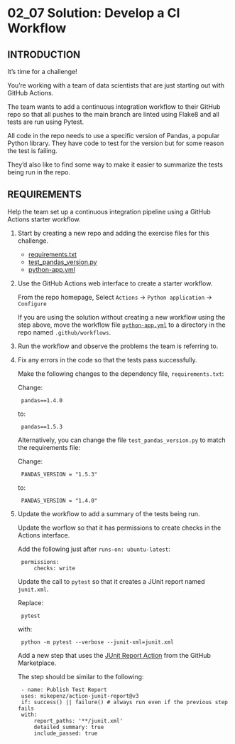 # 02_07 Solution: Develop a CI Workflow

## INTRODUCTION
It’s time for a challenge!

You’re working with a team of data scientists that are just starting out with GitHub Actions.

The team wants to add a continuous integration workflow to their GitHub repo so that all pushes to the main branch are linted using Flake8 and all tests are run using Pytest.

All code in the repo needs to use a specific version of Pandas, a popular Python library. They have code to test for the version but for some reason the test is failing.

They’d also like to find some way to make it easier to summarize the tests being run in the repo.

## REQUIREMENTS
Help the team set up a continuous integration pipeline using a GitHub Actions starter workflow.

1. Start by creating a new repo and adding the exercise files for this challenge.

    - [requirements.txt](./requirements.txt)
    - [test_pandas_version.py](./test_pandas_version.py)
    - [python-app.yml](./python-app.yml)

1. Use the GitHub Actions web interface to create a starter workflow.

    From the repo homepage, Select `Actions` -> `Python application` -> `Configure`

    If you are using the solution without creating a new workflow using the step above, move the workflow file [`python-app.yml`](./python-app.yml) to a directory in the repo named `.github/workflows`.

1. Run the workflow and observe the problems the team is referring to.

1. Fix any errors in the code so that the tests pass successfully.

    Make the following changes to the dependency file, `requirements.txt`:

    Change:

        pandas==1.4.0

    to:

        pandas==1.5.3

    Alternatively, you can change the file `test_pandas_version.py` to match the requirements file:

    Change:

        PANDAS_VERSION = "1.5.3"

    to:

        PANDAS_VERSION = "1.4.0"

1. Update the workflow to add a summary of the tests being run.

    Update the worflow so that it has permissions to create checks in the Actions interface.

    Add the following just after `runs-on: ubuntu-latest`:

        permissions:
            checks: write

    Update the call to `pytest` so that it creates a JUnit report named `junit.xml`.

    Replace:

        pytest

    with:

        python -m pytest --verbose --junit-xml=junit.xml

    Add a new step that uses the [JUnit Report Action](https://github.com/marketplace/actions/junit-report-action) from the GitHub Marketplace.

    The step should be similar to the following:

        - name: Publish Test Report
        uses: mikepenz/action-junit-report@v3
        if: success() || failure() # always run even if the previous step fails
        with:
            report_paths: '**/junit.xml'
            detailed_summary: true
            include_passed: true

